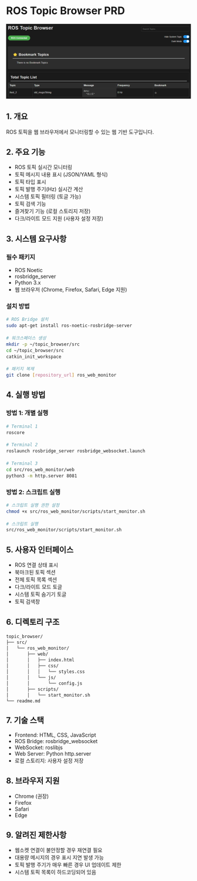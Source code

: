 # ROS Topic Browser PRD
![ROS Topic Browser Screenshot](./src/ros_web_monitor/document/web.png)

## 1. 개요
ROS 토픽을 웹 브라우저에서 모니터링할 수 있는 웹 기반 도구입니다.

## 2. 주요 기능
- ROS 토픽 실시간 모니터링
- 토픽 메시지 내용 표시 (JSON/YAML 형식)
- 토픽 타입 표시
- 토픽 발행 주기(Hz) 실시간 계산
- 시스템 토픽 필터링 (토글 가능)
- 토픽 검색 기능
- 즐겨찾기 기능 (로컬 스토리지 저장)
- 다크/라이트 모드 지원 (사용자 설정 저장)

## 3. 시스템 요구사항
### 필수 패키지
- ROS Noetic
- rosbridge_server
- Python 3.x
- 웹 브라우저 (Chrome, Firefox, Safari, Edge 지원)

### 설치 방법
```bash
# ROS Bridge 설치
sudo apt-get install ros-noetic-rosbridge-server

# 워크스페이스 생성
mkdir -p ~/topic_browser/src
cd ~/topic_browser/src
catkin_init_workspace

# 패키지 복제
git clone [repository_url] ros_web_monitor
```

## 4. 실행 방법
### 방법 1: 개별 실행
```bash
# Terminal 1
roscore

# Terminal 2
roslaunch rosbridge_server rosbridge_websocket.launch

# Terminal 3
cd src/ros_web_monitor/web
python3 -m http.server 8081
```

### 방법 2: 스크립트 실행
```bash
# 스크립트 실행 권한 설정
chmod +x src/ros_web_monitor/scripts/start_monitor.sh

# 스크립트 실행
src/ros_web_monitor/scripts/start_monitor.sh
```

## 5. 사용자 인터페이스
- ROS 연결 상태 표시
- 북마크된 토픽 섹션
- 전체 토픽 목록 섹션
- 다크/라이트 모드 토글
- 시스템 토픽 숨기기 토글
- 토픽 검색창

## 6. 디렉토리 구조
```
topic_browser/
├── src/
│   └── ros_web_monitor/
│       ├── web/
│       │   ├── index.html
│       │   ├── css/
│       │   │   └── styles.css
│       │   └── js/
│       │       └── config.js
│       ├── scripts/
│       │   └── start_monitor.sh
└── readme.md
```

## 7. 기술 스택
- Frontend: HTML, CSS, JavaScript
- ROS Bridge: rosbridge_websocket
- WebSocket: roslibjs
- Web Server: Python http.server
- 로컬 스토리지: 사용자 설정 저장

## 8. 브라우저 지원
- Chrome (권장)
- Firefox
- Safari
- Edge

## 9. 알려진 제한사항
- 웹소켓 연결이 불안정할 경우 재연결 필요
- 대용량 메시지의 경우 표시 지연 발생 가능
- 토픽 발행 주기가 매우 빠른 경우 UI 업데이트 제한
- 시스템 토픽 목록이 하드코딩되어 있음